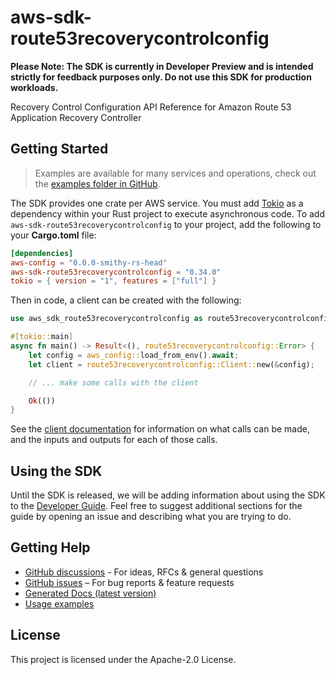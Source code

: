 # aws-sdk-route53recoverycontrolconfig

**Please Note: The SDK is currently in Developer Preview and is intended strictly for
feedback purposes only. Do not use this SDK for production workloads.**

Recovery Control Configuration API Reference for Amazon Route 53 Application Recovery Controller

## Getting Started

> Examples are available for many services and operations, check out the
> [examples folder in GitHub](https://github.com/awslabs/aws-sdk-rust/tree/main/examples).

The SDK provides one crate per AWS service. You must add [Tokio](https://crates.io/crates/tokio)
as a dependency within your Rust project to execute asynchronous code. To add `aws-sdk-route53recoverycontrolconfig` to
your project, add the following to your **Cargo.toml** file:

```toml
[dependencies]
aws-config = "0.0.0-smithy-rs-head"
aws-sdk-route53recoverycontrolconfig = "0.34.0"
tokio = { version = "1", features = ["full"] }
```

Then in code, a client can be created with the following:

```rust
use aws_sdk_route53recoverycontrolconfig as route53recoverycontrolconfig;

#[tokio::main]
async fn main() -> Result<(), route53recoverycontrolconfig::Error> {
    let config = aws_config::load_from_env().await;
    let client = route53recoverycontrolconfig::Client::new(&config);

    // ... make some calls with the client

    Ok(())
}
```

See the [client documentation](https://docs.rs/aws-sdk-route53recoverycontrolconfig/latest/aws_sdk_route53recoverycontrolconfig/client/struct.Client.html)
for information on what calls can be made, and the inputs and outputs for each of those calls.

## Using the SDK

Until the SDK is released, we will be adding information about using the SDK to the
[Developer Guide](https://docs.aws.amazon.com/sdk-for-rust/latest/dg/welcome.html). Feel free to suggest
additional sections for the guide by opening an issue and describing what you are trying to do.

## Getting Help

* [GitHub discussions](https://github.com/awslabs/aws-sdk-rust/discussions) - For ideas, RFCs & general questions
* [GitHub issues](https://github.com/awslabs/aws-sdk-rust/issues/new/choose) – For bug reports & feature requests
* [Generated Docs (latest version)](https://awslabs.github.io/aws-sdk-rust/)
* [Usage examples](https://github.com/awslabs/aws-sdk-rust/tree/main/examples)

## License

This project is licensed under the Apache-2.0 License.

